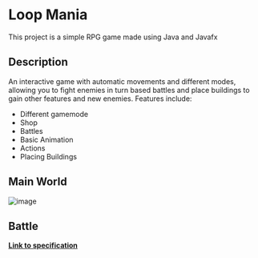 # Loop Mania
This project is a simple RPG game made using Java and Javafx

## Description
An interactive game with automatic movements and different modes, allowing you to fight enemies in turn based battles and place buildings to gain other features and new enemies. 
Features include:
- Different gamemode
- Shop
- Battles
- Basic Animation
- Actions
- Placing Buildings

## Main World
![image](https://user-images.githubusercontent.com/26986632/132678248-42885cd5-738d-4daf-9257-cb3bf552ef6e.png)

## Battle
[**Link to specification**](https://gitlab.cse.unsw.edu.au/COMP2511/21T2/project-specification)
